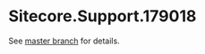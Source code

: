 # Sitecore.Support.179018

See [master branch](https://github.com/sitecoresupport/Sitecore.Support.179018) for details.
